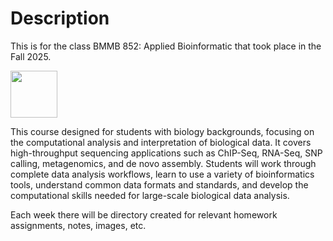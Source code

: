 # Description
This is for the class BMMB 852: Applied Bioinformatic that took place in the Fall 2025. 

<img src="https://github.com/user-attachments/assets/65f02285-b4d7-4301-a450-8da3ab289ad5" width="75">

This course designed for students with biology backgrounds, focusing on the computational analysis and interpretation of biological data. It covers high-throughput sequencing applications such as ChIP-Seq, RNA-Seq, SNP calling, metagenomics, and de novo assembly. Students will work through complete data analysis workflows, learn to use a variety of bioinformatics tools, understand common data formats and standards, and develop the computational skills needed for large-scale biological data analysis.

Each week there will be directory created for relevant homework assignments, notes, images, etc. 


